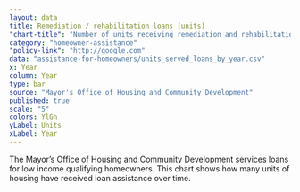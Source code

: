 ```yaml
---
layout: data
title: Remediation / rehabilitation loans (units)
"chart-title": "Number of units receiving remediation and rehabilitation loans by year, 2004-2014 Q2"
category: "homeowner-assistance"
"policy-link": "http://google.com"
data: "assistance-for-homeowners/units_served_loans_by_year.csv"
x: Year
column: Year
type: bar
source: "Mayor's Office of Housing and Community Development"
published: true
scale: "5"
colors: YlGn
yLabel: Units
xLabel: Year
---
```


The Mayor’s Office of Housing and Community Development services loans for low income qualifying homeowners. This chart shows how many units of housing have received loan assistance over time.